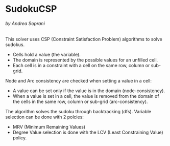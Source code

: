 # SudokuCSP
###### by Andrea Soprani

This solver uses CSP (Constraint Satisfaction Problem) algorithms to solve sudokus.<br/>

+ Cells hold a value (the variable).
+ The domain is represented by the possible values for an unfilled cell.
+ Each cell is in a constraint with a cell on the same row, column or sub-grid.

Node and Arc consistency are checked when setting a value in a cell:
+ A value can be set only if the value is in the domain (node-consistency).
+ When a value is set in a cell, the value is removed from the domain of the cells in the same row, column or sub-grid 
(arc-consistency).

The algorithm solves the sudoku through backtracking (dfs).
Variable selection can be done with 2 polcies:
 * MRV (Minimum Remaining Values)
 * Degree
Value selection is done with the LCV (Least Constraining Value) policy.

